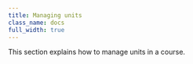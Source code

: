 ```yaml
---
title: Managing units
class_name: docs
full_width: true
---
```


This section explains how to manage units in a course.